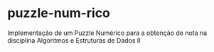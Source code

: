 # puzzle-num-rico
Implementação de um Puzzle Numérico para a obtenção de nota na disciplina Algoritmos e Estruturas de Dados II
